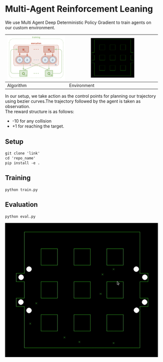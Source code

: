 # Multi-Agent Reinforcement Leaning


We use Multi Agent Deep Deterministic Policy Gradient to train agents on our custom environment.
<!---
<p align="center">
<img src="./img/1.png"  />
</p>

<p align="center">
<img src="./img/2.png"  />
</p>
-->

|<img src="./img/1.png" />|<img src="./img/2.png" width ="50%"  />|
| -------------- | --------------- |
| Algorithm      |  Environment    |

In our setup, we take action as the control points for planning our trajectory using bezier curves.The trajectory followed by the agent is taken as observation.
<br>
The reward structure is as follows:
<br>
<ul>
 <li>-10 for any collision
 <li>+1 for reaching the target.
 </ul>



## Setup


``` console
git clone 'link'
cd 'repo_name'
pip install -e .
```
## Training



``` console
python train.py
```

## Evaluation


```console
python eval.py
```
![Alt Text](./img/3.gif)


